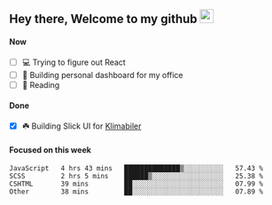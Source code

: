 ## Hey there, Welcome to my github <img src="https://media.giphy.com/media/hvRJCLFzcasrR4ia7z/giphy.gif" width="25px">

#### Now
- [ ] 💻 Trying to figure out React
- [ ] 🚀 Building personal dashboard for my office
- [ ] 📕 Reading

#### Done
- [x] ☘️ Building Slick UI for [Klimabiler](https://klimabiler.dk)
 
 #### Focused on this week
<!--START_SECTION:waka-->

```text
JavaScript   4 hrs 43 mins   ██████████████▒░░░░░░░░░░   57.43 %
SCSS         2 hrs 5 mins    ██████▒░░░░░░░░░░░░░░░░░░   25.38 %
CSHTML       39 mins         ██░░░░░░░░░░░░░░░░░░░░░░░   07.99 %
Other        38 mins         ██░░░░░░░░░░░░░░░░░░░░░░░   07.89 %
```

<!--END_SECTION:waka-->

